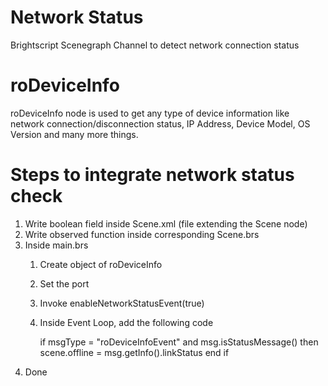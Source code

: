 # Network Status
Brightscript Scenegraph Channel to detect network connection status
# roDeviceInfo
roDeviceInfo node is used to get any type of device information like network connection/disconnection status, IP Address, Device Model, OS Version and many more things.

# Steps to integrate network status check
1. Write boolean field inside Scene.xml (file extending the Scene node)
2. Write observed function inside corresponding Scene.brs
3. Inside main.brs
    1. Create object of roDeviceInfo
    2. Set the port
    3. Invoke enableNetworkStatusEvent(true)
    4. Inside Event Loop, add the following code

        if msgType = "roDeviceInfoEvent" and msg.isStatusMessage() then 
            scene.offline = msg.getInfo().linkStatus
        end if
4. Done